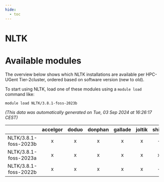 ```yaml
---
hide:
  - toc
---
```


NLTK
====

# Available modules


The overview below shows which NLTK installations are available per HPC-UGent Tier-2cluster, ordered based on software version (new to old).

To start using NLTK, load one of these modules using a `module load` command like:

```shell
module load NLTK/3.8.1-foss-2023b
```

*(This data was automatically generated on Tue, 03 Sep 2024 at 16:26:17 CEST)*  

| |accelgor|doduo|donphan|gallade|joltik|shinx|skitty|
| :---: | :---: | :---: | :---: | :---: | :---: | :---: | :---: |
|NLTK/3.8.1-foss-2023b|x|x|x|x|x|-|x|
|NLTK/3.8.1-foss-2023a|x|x|x|x|x|x|x|
|NLTK/3.8.1-foss-2022b|x|x|x|x|x|-|x|
